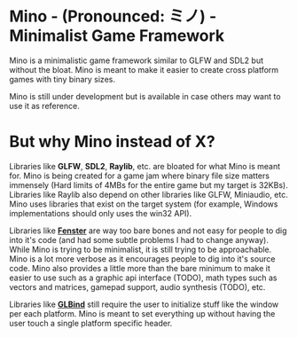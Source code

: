 # Mino - (Pronounced: ミノ) - Minimalist Game Framework

Mino is a minimalistic game framework similar to GLFW and SDL2 but without the bloat. Mino is meant to make it easier to create cross platform games with tiny binary sizes.

Mino is still under development but is available in case others may want to use it as reference.

# But why Mino instead of X?

Libraries like **GLFW**, **SDL2**, **Raylib**, etc. are bloated for what Mino is meant for. Mino is being created for a game jam where binary file size matters immensely (Hard limits of 4MBs for the entire game but my target is 32KBs). Libraries like Raylib also depend on other libraries like GLFW, Miniaudio, etc. Mino uses libraries that exist on the target system (for example, Windows implementations should only uses the win32 API).

Libraries like [**Fenster**](https://github.com/zserge/fenster) are way too bare bones and not easy for people to dig into it's code (and had some subtle problems I had to change anyway). While Mino is trying to be minimalist, it is still trying to be approachable. Mino is a lot more verbose as it encourages people to dig into it's source code. Mino also provides a little more than the bare minimum to make it easier to use such as a graphic api interface (TODO), math types such as vectors and matrices, gamepad support, audio synthesis (TODO), etc.

Libraries like [**GLBind**](https://github.com/mackron/glbind) still require the user to initialize stuff like the window per each platform. Mino is meant to set everything up without having the user touch a single platform specific header.
